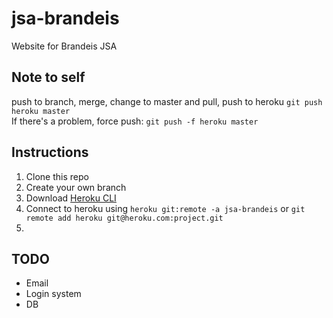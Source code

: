 # jsa-brandeis
Website for Brandeis JSA

## Note to self
push to branch, merge, change to master and pull, push to heroku `git push heroku master` <br />
If there's a problem, force push: `git push -f heroku master`

## Instructions
1. Clone this repo
2. Create your own branch
3. Download [Heroku CLI](https://devcenter.heroku.com/articles/heroku-cli#download-and-install)
3. Connect to heroku using `heroku git:remote -a jsa-brandeis` or `git remote add heroku git@heroku.com:project.git`
4. 

## TODO
* Email
* Login system
* DB

